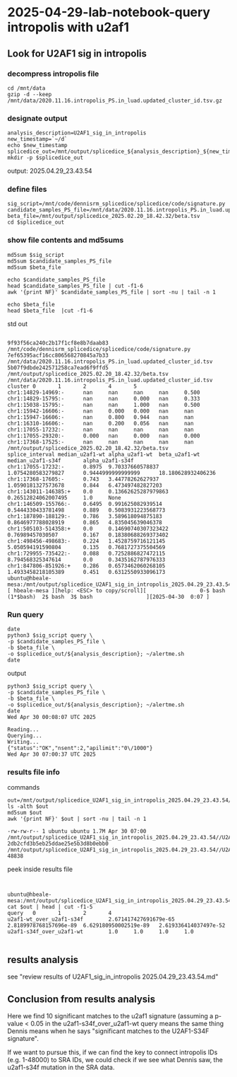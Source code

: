 # 2025-04-29-lab-notebook-query intropolis with u2af1





## Look for U2AF1 sig in intropolis


### decompress intropolis file
```
cd /mnt/data
gzip -d --keep /mnt/data/2020.11.16.intropolis_PS.in_luad.updated_cluster_id.tsv.gz
```

### designate output
```
analysis_description=U2AF1_sig_in_intropolis
new_timestamp=`~/d`
echo $new_timestamp
splicedice_out=/mnt/output/splicedice_${analysis_description}_${new_timestamp}/ 
mkdir -p $splicedice_out
```
output: 2025.04.29_23.43.54


### define files

```
sig_script=/mnt/code/dennisrm_splicedice/splicedice/code/signature.py 
candidate_samples_PS_file=/mnt/data/2020.11.16.intropolis_PS.in_luad.updated_cluster_id.tsv   
beta_file=/mnt/output/splicedice_2025.02.20_18.42.32/beta.tsv
cd $splicedice_out
```

### show file contents and md5sums
```
md5sum $sig_script
md5sum $candidate_samples_PS_file
md5sum $beta_file

echo $candidate_samples_PS_file 
head $candidate_samples_PS_file | cut -f1-6 
awk '{print NF}' $candidate_samples_PS_file | sort -nu | tail -n 1

echo $beta_file
head $beta_file  |cut -f1-6  

```

std out

```

9f93f56ca240c2b17f1cf8e8b7daab83  /mnt/code/dennisrm_splicedice/splicedice/code/signature.py
7ef65395acf16cc806568270845a7b33  /mnt/data/2020.11.16.intropolis_PS.in_luad.updated_cluster_id.tsv
5b07f9dbde242571258ca7ead6f9ffd5  /mnt/output/splicedice_2025.02.20_18.42.32/beta.tsv
/mnt/data/2020.11.16.intropolis_PS.in_luad.updated_cluster_id.tsv
cluster 0       1       2       4       5
chr1:14829-14969:-      nan     nan     nan     nan     0.500
chr1:14829-15795:-      nan     nan     0.000   nan     0.333
chr1:15038-15795:-      nan     nan     1.000   nan     0.500
chr1:15942-16606:-      nan     0.000   0.000   nan     nan
chr1:15947-16606:-      nan     0.800   0.944   nan     nan
chr1:16310-16606:-      nan     0.200   0.056   nan     nan
chr1:17055-17232:-      nan     nan     nan     nan     nan
chr1:17055-29320:-      0.000   nan     0.000   nan     0.000
chr1:17368-17525:-      nan     nan     nan     nan     nan
/mnt/output/splicedice_2025.02.20_18.42.32/beta.tsv
splice_interval median_u2af1-wt alpha_u2af1-wt  beta_u2af1-wt   median_u2af1-s34f       alpha_u2af1-s34f
chr1:17055-17232:-      0.8975  9.70337660578837        1.0754280583279827      0.9444999999999999      18.180628932406236
chr1:17368-17605:-      0.743   3.44778262627937        1.0590181327573678      0.844   6.473497482827203
chr1:143011-146385:+    0.0     0.13662625287979863     0.26512824062007495     1.0     None
chr1:146509-155766:-    0.6495  0.991625082939514       0.5444330433781498      0.889   0.5083931223568773
chr1:187890-188129:-    0.786   3.589618094875183       0.8646977788028919      0.865   4.835045639046378
chr1:505103-514358:+    0.0     0.14690740307323422     0.76989457030507        0.167   0.18380688269373402
chr1:498456-498683:-    0.224   1.4528759716121145      5.050594191590804       0.135   0.7681727375504569
chr1:729955-735422:-    0.088   0.7252886827472115      8.794568325347614       0.0     0.3435162787976333
chr1:847806-851926:+    0.286   0.6573462060268105      1.4933458218105389      0.451   0.6312550933096173
ubuntu@hbeale-mesa:/mnt/output/splicedice_U2AF1_sig_in_intropolis_2025.04.29_23.43.54$ 
[ hbeale-mesa ][help: <ESC> to copy/scroll][                 0-$ bash  (1*$bash)  2$ bash  3$ bash                 ][2025-04-30  0:07 ]
```




### Run query
```
date
python3 $sig_script query \
-p $candidate_samples_PS_file \
-b $beta_file \
-o $splicedice_out/${analysis_description}; ~/alertme.sh
date
```

output

```
python3 $sig_script query \
-p $candidate_samples_PS_file \
-b $beta_file \
-o $splicedice_out/${analysis_description}; ~/alertme.sh
date
Wed Apr 30 00:08:07 UTC 2025

Reading...
Querying...
Writing...
{"status":"OK","nsent":2,"apilimit":"0\/1000"}
Wed Apr 30 07:00:37 UTC 2025

```

### results file info

commands

```
out=/mnt/output/splicedice_U2AF1_sig_in_intropolis_2025.04.29_23.43.54//U2AF1_sig_in_intropolis.pvals.tsv
ls -alth $out
md5sum $out
awk '{print NF}' $out | sort -nu | tail -n 1

```


```
-rw-rw-r-- 1 ubuntu ubuntu 1.7M Apr 30 07:00 /mnt/output/splicedice_U2AF1_sig_in_intropolis_2025.04.29_23.43.54//U2AF1_sig_in_intropolis.pvals.tsv
2db2cfd3b5eb25ddae25e5b3d8b0ebb0  /mnt/output/splicedice_U2AF1_sig_in_intropolis_2025.04.29_23.43.54//U2AF1_sig_in_intropolis.pvals.tsv
48838

```


peek inside results file

```


ubuntu@hbeale-mesa:/mnt/output/splicedice_U2AF1_sig_in_intropolis_2025.04.29_23.43.54$ cat $out | head | cut -f1-5
query   0       1       2       4
u2af1-wt_over_u2af1-s34f        2.671417427691679e-65   2.8189978768157696e-89  6.629180950002519e-89   2.619336414037497e-52
u2af1-s34f_over_u2af1-wt        1.0     1.0     1.0     1.0


```


## results analysis
see "review results of U2AF1_sig_in_intropolis 2025.04.29_23.43.54.md"

## Conclusion from results analysis

Here we find 10 significant matches to the u2af1 signature (assuming a p-value < 0.05 in the u2af1-s34f_over_u2af1-wt query means the same thing Dennis means when he says "significant matches to the U2AF1-S34F signature". 

If we want to pursue this, if we can find the key to connect intropolis IDs (e.g. 1-48000) to SRA IDs, we could check if we see what Dennis saw, the u2af1-s34f mutation in the SRA data.


